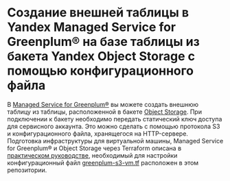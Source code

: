 # Создание внешней таблицы в Yandex Managed Service for Greenplum® на базе таблицы из бакета Yandex Object Storage с помощью конфигурационного файла

В [Managed Service for Greenplum®](https://yandex.cloud/ru/docs/managed-greenplum) вы можете создать внешнюю таблицу из таблицы, расположенной в бакете [Object Storage](https://yandex.cloud/ru/docs/storage). При подключении к бакету необходимо передать статический ключ доступа для сервисного аккаунта. Это можно сделать с помощью протокола S3 и конфигурационного файла, хранящегося на HTTP-сервере. Подготовка инфраструктуры для виртуальной машины, Managed Service for Greenplum® и Object Storage через Terraform описана в [практическом руководстве](https://yandex.cloud/ru/docs/managed-greenplum/tutorials/config-server-for-s3), необходимый для настройки конфигурационный файл [greenplum-s3-vm.tf](greenplum-s3-vm.tf) расположен в этом репозитории.
